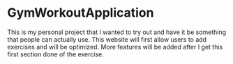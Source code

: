 # GymWorkoutApplication
This is my personal project that I wanted to try out and have it be something that people can actually use. This website will first allow users to add exercises and will be optimized. More features will be added after I get this first section done of the exercise.
